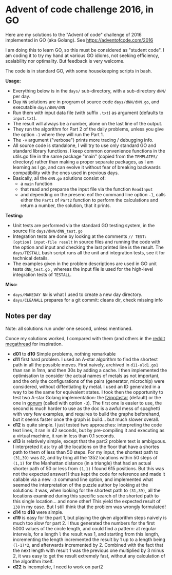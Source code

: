 # Advent of code challenge 2016, in GO

Here are my solutions to the "Advent of code" challenge of 2016 implemented in GO (aka Golang).
See https://adventofcode.com/2016

I am doing this to learn GO, so this must be considered as "student code". I am coding it to try my hand at various GO idioms, not seeking efficiency, scalability nor optimality. But feedback is very welcome.

The code is in standard GO, with some housekeeping scripts in bash.

**Usage:**

- Everything below is in the `days/` sub-directory, with a sub-directory `dNN/` per day.
- Day `NN` solutions are in program of source code `days/dNN/dNN.go`, and executable `days/dNN/dNN`
- Run them with input data file (with suffix `.txt`) as argument (defaults to `input.txt`).
- The result will always be a number, alone on the last line of the output.
- They run the algorithm for Part 2 of the daily problems, unless you give the option `-1` where they will run the Part 1.
- The `-v` argument ("verbose") prints more tracing / debugging info.
- All source code is standalone, I will try to use only standard GO and standard library functions. I keep common convenience functions in the utils.go file in the same package "main" (copied from the `TEMPLATES/` directory) rather than making a proper separate packages, as I am learning as I go, and can evolve it without fear of breaking backwards compatibility with the ones used in previous days.
- Basically, all the `dNN.go` solutions consist of:
  - a `main` function
  - that read and preparse the input file via the function `ReadInput`
  - and depending on the presenc eof the command line option `-1`, calls either the `Part1` of `Part2` function to perform the calculations and return a number, the solution, that it prints.

**Testing:**

- Unit tests are performed via the standard GO testing system, in the source file `days/dNN/dNN_test.go`
- Integration tests are done by looking at the comments `// TEST: [option] input-file result` in source files and running the code with the option and input and checking the last printed line is the result. The `days/TESTALL` bash script runs all the unit and integration tests, see it for technical details.
- The examples given in the problem descriptions are used in GO unit tests `dNN_test.go` , whereas the input file is used for the high-level integration tests of `TESTALL`.

**Misc:**

- `days/MAKEDAY NN` is what I used to create a new day directory.
- `days/CLEANALL` prepares for a git commit: cleans dir, check missing info

## Notes per day

Note: all solutions run under one second, unless mentioned.

Conce my solutions worked, I compared with them (and others in the [reddit megathread](https://www.reddit.com/r/adventofcode/wiki/solution_megathreads#wiki_december_2016) for inspiration.

- **d01** to **d10** Simple problems, nothing remarkable
- **d11** first hard problem. I used an A-star algorithm to find the shortest path in all the possible moves. First naively, archived in `d11-old1.go1` than ran in 1mn, and then 30s by adding a cache. I then implemented the optimisation to consider the actual names of metals as not important, and the only the configurations of the pairs (generator, microchip) were considered, without diffentiating by metal. I used an ID generated in a way to be the same for equivalent states. I took then the opportunity to test two A-star Golang implementation: the [fzipp/astar](https://pkg.go.dev/github.com/fzipp/astar) (default) or the one in [gonum](https://pkg.go.dev/gonum.org/v1/gonum/graph/path#AStar) (called with option `-3`). The first one is easier to use, the second is much harder to use as the doc is a awful mess of spaghetti with very few examples, and requires to build the graphe beforehand, but it seems faster once the graph is build... but much slower overall.
- **d12** is quite simple. I just tested two approaches: interpreting the code text lines, it ran in 42 seconds, but by pre-compiling it and executing as a virtual machine, it ran in less than 0.1 seconds.
- **d13** is relatively simple, except that the part2 problem text is ambiguous. I interpreted it as: try all the locations on the floor that have a shortes path to them of less than 50 steps. For my input, the shortest path to `(31,39)` was `82`, and by tring all the 1352 locations within 50 steps of `(1,1)` for the Manhattan distance (in a triangle) that had an actual shorter path of 50 or less from `(1,1)` I found 615 positions. But this was not the expected answer! I thus kept the code for reference and made it callable via a new `-3` command line option, and implemented what seemed the interpretation of the puzzle author by looking at the solutions: it was, when looking for the shortest path to `(31,39)`, all the locations examined during this specific search of the shorted path to this single location... and none other! This yield the expected result of `138` in my case. But I still think that the problem was wrongly formulated!
- **d14** to **d18** were simple.
- **d19** is easy for the part 1, but playing the given algorithm steps naively is much too slow for part 2. I thus generated the numbers for the first 5000 values of the circle length, and could find a pattern: at regular intervals, for a length `l` the result was 1, and starting from this length, incrementing the length incremented the result by 1 up to a length being `(l-1)*2`, and afterwards incremented by 2. Combined with the fact that the next length with result 1 was the previous one multiplied by 3 minus 2, it was easy to get the result extremely fast, without any calculation of the algorithm itself.
- **d22** is incomplete, I need to work on part2
